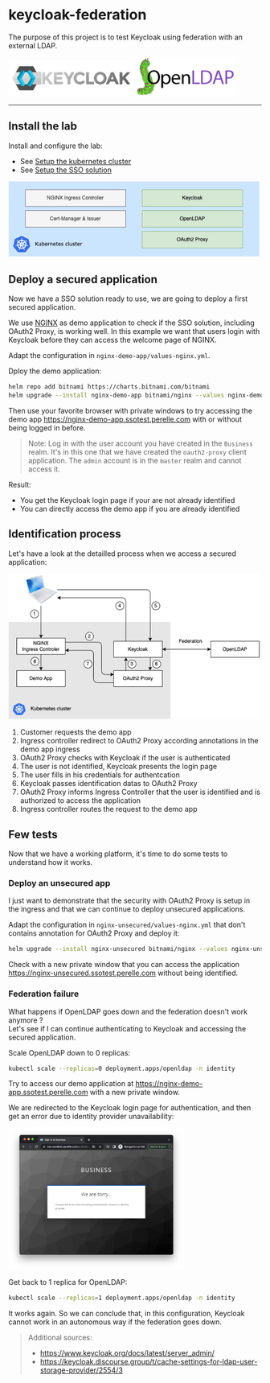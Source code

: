 # keycloak-federation

The purpose of this project is to test Keycloak using federation with an external LDAP.

<img src="docs/images/keycloak-logo.png" width="250px" /> <img src="docs/images/openldap-logo.png" width="200px" />

---

## Install the lab

Install and configure the lab:
- See [Setup the kubernetes cluster](cluster/README.md)
- See [Setup the SSO solution](lab/README.md)

<img src="docs/images/lab.png" width="500px" />

## Deploy a secured application

Now we have a SSO solution ready to use, we are going to deploy a first secured application.

We use [NGINX](https://nginx.org/en/) as demo application to check if the SSO solution, including OAuth2 Proxy, is working well. In this example we want that users login with Keycloak before they can access the welcome page of NGINX.

Adapt the configuration in `nginx-demo-app/values-nginx.yml`.

Dploy the demo application:

```bash 
helm repo add bitnami https://charts.bitnami.com/bitnami
helm upgrade --install nginx-demo-app bitnami/nginx --values nginx-demo-app/values-nginx.yml
```

Then use your favorite browser with private windows to try accessing the demo app https://nginx-demo-app.ssotest.perelle.com with or without being logged in before.

> Note: Log in with the user account you have created in the `Business` realm. It's in this one that we have created the `oauth2-proxy` client application. The `admin` account is in the `master` realm and cannot access it.

Result:
- You get the Keycloak login page if your are not already identified
- You can directly access the demo app if you are already identified 

## Identification process

Let's have a look at the detailled process when we access a secured application:

<img src="docs/images/sso-process-overview.png" width="500px" />

1. Customer requests the demo app
2. Ingress controller redirect to OAuth2 Proxy according annotations in the demo app ingress
3. OAuth2 Proxy checks with Keycloak if the user is authenticated
4. The user is not identified, Keycloak presents the login page
5. The user fills in his credentials for authentcation
6. Keycloak passes identification datas to OAuth2 Proxy
7. OAuth2 Proxy informs Ingress Controller that the user is identified and is authorized to access the application
8. Ingress controller routes the request to the demo app

## Few tests

Now that we have a working platform, it's time to do some tests to understand how it works.

### Deploy an unsecured app

I just want to demonstrate that the security with OAuth2 Proxy is setup in the ingress and that we can continue to deploy unsecured applications.

Adapt the configuration in `nginx-unsecured/values-nginx.yml` that don't contains annotation for OAuth2 Proxy and deploy it:

```bash 
helm upgrade --install nginx-unsecured bitnami/nginx --values nginx-unsecured/values-nginx.yml
```

Check with a new private window that you can access the application https://nginx-unsecured.ssotest.perelle.com without being identified.


### Federation failure

What happens if OpenLDAP goes down and the federation doesn't work anymore ?\
Let's see if I can continue authenticating to Keycloak and accessing the secured application.

Scale OpenLDAP down to 0 replicas:

```bash
kubectl scale --replicas=0 deployment.apps/openldap -n identity
```

Try to access our demo application at https://nginx-demo-app.ssotest.perelle.com with a new private window. 

We are redirected to the Keycloak login page for authentication, and then get an error due to identity provider unavailability:

<img src="docs/images/test-error-federation.png" width="350px" />

Get back to 1 replica for OpenLDAP:

```bash
kubectl scale --replicas=1 deployment.apps/openldap -n identity
```

It works again. So we can conclude that, in this configuration, Keycloak cannot work in an autonomous way if the federation goes down.

> Additional sources:
> - https://www.keycloak.org/docs/latest/server_admin/
> - https://keycloak.discourse.group/t/cache-settings-for-ldap-user-storage-provider/2554/3